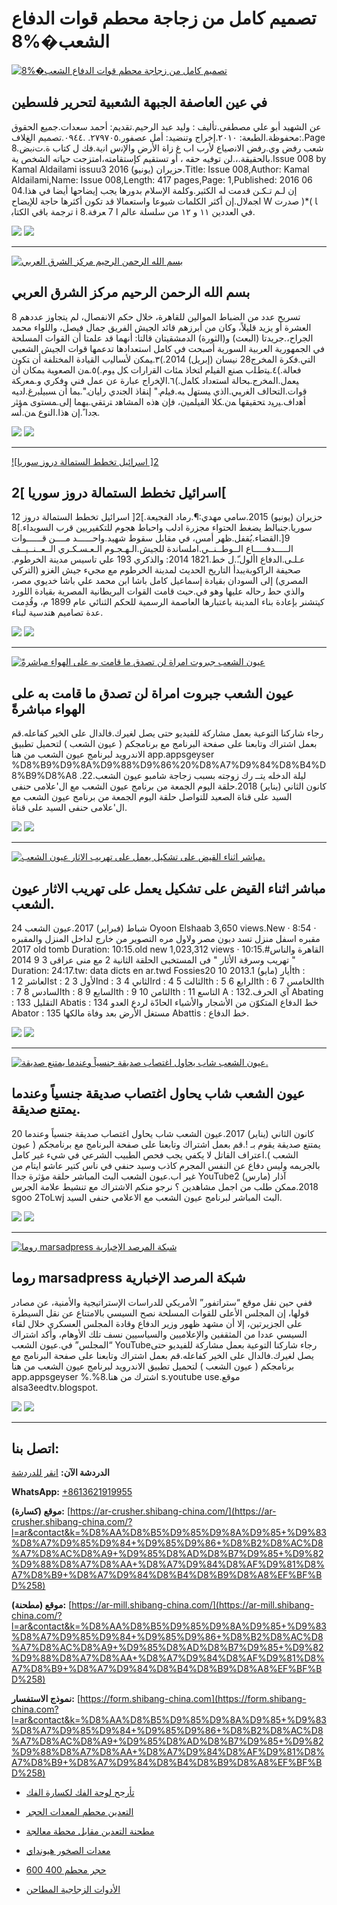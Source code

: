 # تصميم كامل من زجاجة محطم قوات الدفاع الشعب�%8

<a href="https://swt.shibang-china.com/?l=ar&img&k=%D8%AA%D8%B5%D9%85%D9%8A%D9%85+%D9%83%D8%A7%D9%85%D9%84+%D9%85%D9%86+%D8%B2%D8%AC%D8%A7%D8%AC%D8%A9+%D9%85%D8%AD%D8%B7%D9%85+%D9%82%D9%88%D8%A7%D8%AA+%D8%A7%D9%84%D8%AF%D9%81%D8%A7%D8%B9+%D8%A7%D9%84%D8%B4%D8%B9%D8%A8%EF%BF%BD%258" target="_blank">![تصميم كامل من زجاجة محطم قوات الدفاع الشعب�%8](http://static.shibang-china.com/all-800x300/170.jpg)</a>

## في عين العاصفة الجبهة الشعبية لتحرير فلسطين
عن الشهيد أبو علي مصطفى.تأليف : وليد عبد الرحيم.تقديم: أحمد سعدات.ﺟﻤﻴﻊ ﺍﻟﺤﻘﻮﻕ ﻣﺤﻔﻮﻇﺔ.الطبعة: ٢٠١٠.إخراج وتنضيد: أمل عصفور.٢٧٩٧٠٥. .٠٩٤٤.تصميم الغﻼف:.Page 8.شعب رفض وي.رفض اﻻﻧصياع ﻷرب اب غ زاة اﻷرض واﻹﻧس اﻧية.فك ل كتاب ة.تﻧبض بالحقيقة.،.لن توفيه حقه ، أو تستقيم كإستقامته،امتزجت حياته الشخص ية.Issue 008 by Kamal Aldailami issuu3 حزيران (يونيو) 2016.Title: Issue 008,Author: Kamal Aldailami,Name: Issue 008,Length: 417 pages,Page: 1,Published: 2016 06 04.إن ﻟـﻢ ﺗـﻜـﻦ ﻗﺪﻣﺖ ﻟﻪ اﻟﻜﺜﻴﺮ.وﻛﻠﻤﺔ اﻹﺳﻼم ﺑﺪورﻫﺎ ﻳﺠﺐ إﻳﻀﺎﺣﻬﺎ أﻳﻀﺎ ﻓﻲ ﻫﺬا اﺠﻤﻟﺎل.إن أﻛﺜﺮ اﻟﻜﻠﻤﺎت ﺷﻴﻮﻋﺎ واﺳﺘﻌﻤﺎﻻ ﻗﺪ ﺗﻜﻮن أﻛﺜﺮﻫﺎ ﺣﺎﺟﺔ ﻟﻺﻳﻀﺎح W ﺎ )*( ﺻﺪرت ﺗﺮﺟﻤﺔ ﺑﺎﻗﻲ اﻟﻜﺘﺎﺑ i ﻓﻲ اﻟﻌﺪدﻳﻦ ١١ و ١٢ ﻣﻦ ﺳﻠﺴﻠﺔ ﻋﺎﻟﻢ ا 7 ﻌﺮﻓﺔ.8.


<a href="https://whatsapp.shibangsoft.com/WhatsApp.php" target="_blank" title="WhatsApp">![](http://static.shibang-china.com/icon/whatsapp.png)</a> <a href="https://swt.shibang-china.com/?l=ar&icon&k=%D8%AA%D8%B5%D9%85%D9%8A%D9%85+%D9%83%D8%A7%D9%85%D9%84+%D9%85%D9%86+%D8%B2%D8%AC%D8%A7%D8%AC%D8%A9+%D9%85%D8%AD%D8%B7%D9%85+%D9%82%D9%88%D8%A7%D8%AA+%D8%A7%D9%84%D8%AF%D9%81%D8%A7%D8%B9+%D8%A7%D9%84%D8%B4%D8%B9%D8%A8%EF%BF%BD%258" target="_blank">![](http://static.shibang-china.com/icon/chat-ar.png)</a>

---

<a href="https://swt.shibang-china.com/?l=ar&img&k=%D8%AA%D8%B5%D9%85%D9%8A%D9%85+%D9%83%D8%A7%D9%85%D9%84+%D9%85%D9%86+%D8%B2%D8%AC%D8%A7%D8%AC%D8%A9+%D9%85%D8%AD%D8%B7%D9%85+%D9%82%D9%88%D8%A7%D8%AA+%D8%A7%D9%84%D8%AF%D9%81%D8%A7%D8%B9+%D8%A7%D9%84%D8%B4%D8%B9%D8%A8%EF%BF%BD%258" target="_blank">![بسم الله الرحمن الرحيم مركز الشرق العربي](http://static.shibang-china.com/all-800x300/1230.jpg)</a>

## بسم الله الرحمن الرحيم مركز الشرق العربي
8 تسريح عدد من الضباط الموالين للقاهرة، خلال حكم الانفصال، لم يتجاوز عددهم العشرة أو يزيد قليلاً، وكان من أبرزهم قائد الجيش الفريق جمال فيصل، واللواء محمد الجراح،.جريدتا (البعث) و(الثورة) الدمشقيتان قالتا: أنهما قد علمتا أن القوات المسلحة في الجمهورية العربية السورية أصبحت في كامل استعدادها تدعمها قوات الجيش الشعبي التي.فكرة المخرج28 نيسان (إبريل) 2014.)٣.ﻴﻤﻜﻥ ﻷﺴﺎﻟﻴﺏ ﺍﻟﻘﻴﺎﺩﺓ ﺍﻟﻤﺨﺘﻠﻔﺔ ﺃﻥ ﺘﻜﻭﻥ ﻓﻌﺎﻟﺔ.)٤.ﻴﺘﻁﻠﺏ ﺼﻨﻊ ﺍﻟﻔﻴﻠﻡ ﺍﺘﺨﺎﺫ ﻤﺌﺎﺕ ﺍﻟﻘﺭﺍﺭﺍﺕ ﻜل ﻴﻭﻡ.)٥.ﻤﻥ ﺍﻟﺼﻌﻭﺒﺔ ﺒﻤﻜﺎﻥ ﺃﻥ ﻴﻌﻤل.ﺍﻟﻤﺨﺭﺝ.ﺒﺤﺎﻟﺔ ﺍﺴﺘﻌﺩﺍﺩ ﻜﺎﻤل.)٦.ﺍﻹﺨﺭﺍﺝ ﻋﺒﺎﺭﺓ ﻋﻥ ﻋﻤل ﻓﻨﻲ ﻭﻓﻜﺭﻱ ﻭ.ﻤﻌﺭﻜﺔ ﻗﻭﺍﺕ.ﺍﻟﺘﺤﺎﻟﻑ ﺍﻟﻐﺭﺒﻲ.ﺍﻟﺫﻱ ﻴﺴﺘﻬل ﺒﻪ.ﻓﻴﻠﻡ.&quot; ﺇﻨﻘﺎﺫ ﺍﻟﺠﻨﺩﻱ ﺭﺍﻴﺎﻥ.&quot;.ﺒﻤﺎ ﺃﻥ ﺴﺒﻴﻠﺒﺭﻍ.ﻟﺩﻴﻪ ﺃﻫﺩﺍﻑ.ﻴﺭﻴﺩ ﺘﺤﻘﻴﻘﻬﺎ ﻤﻥ.ﻜﻼ ﺍﻟﻔﻴﻠﻤﻴﻥ، ﻓﺈﻥ ﻫﺫﻩ ﺍﻟﻤﺸﺎﻫﺩ ﺘﺭﺘﻘﻲ.ﺒﻬﻤﺎ ﺇﻟﻰ.ﻤﺴﺘﻭﻯ ﻤﺅﺜﺭ ﺠﺩﺍﹰ.ﺇﻥ ﻫﺫﺍ.ﺍﻟﻨﻭﻉ ﻤﻥ.ﺃﺴ.


<a href="https://whatsapp.shibangsoft.com/WhatsApp.php" target="_blank" title="WhatsApp">![](http://static.shibang-china.com/icon/whatsapp.png)</a> <a href="https://swt.shibang-china.com/?l=ar&icon&k=%D8%AA%D8%B5%D9%85%D9%8A%D9%85+%D9%83%D8%A7%D9%85%D9%84+%D9%85%D9%86+%D8%B2%D8%AC%D8%A7%D8%AC%D8%A9+%D9%85%D8%AD%D8%B7%D9%85+%D9%82%D9%88%D8%A7%D8%AA+%D8%A7%D9%84%D8%AF%D9%81%D8%A7%D8%B9+%D8%A7%D9%84%D8%B4%D8%B9%D8%A8%EF%BF%BD%258" target="_blank">![](http://static.shibang-china.com/icon/chat-ar.png)</a>

---

<a href="https://swt.shibang-china.com/?l=ar&img&k=%D8%AA%D8%B5%D9%85%D9%8A%D9%85+%D9%83%D8%A7%D9%85%D9%84+%D9%85%D9%86+%D8%B2%D8%AC%D8%A7%D8%AC%D8%A9+%D9%85%D8%AD%D8%B7%D9%85+%D9%82%D9%88%D8%A7%D8%AA+%D8%A7%D9%84%D8%AF%D9%81%D8%A7%D8%B9+%D8%A7%D9%84%D8%B4%D8%B9%D8%A8%EF%BF%BD%258" target="_blank">![اسرائيل تخطط الستمالة دروز سوريا ]2[](http://static.shibang-china.com/all-800x300/419.jpg)</a>

## اسرائيل تخطط الستمالة دروز سوريا ]2[
12 حزيران (يونيو) 2015.سامي مهدي:¶.رماد الفجيعة.]2[ اسرائيل تخطط الستمالة دروز سوريا.جنبالط يضغط الحتواء مجزرة ادلب واحباط هجوم للتكفيريين قرب السويداء.]8 9[.القضاء.يُقفل.ظهر أمس، في مقابل سقوط شهيد.واحــــــد مــــن قــــــوات الـــــدفـــــاع الــوطــنــي.املساندة للجيش.الـهـجـوم الـعـسـكـري الــعــنــيــف عـلـى.الدفاع األول.ّ.ل خط.1821 2014: والذكري 193 علي تاسيس مدينة الخرطوم. صحيفة الراكوبةيبدأ التاريخ الحديث لمدينة الخرطوم مع مجيء جيش الغزو (التركي المصري) إلى السودان بقيادة إسماعيل كامل باشا ابن محمد علي باشا خديوي مصر، والذي حط رحاله عليها وهو في.حيث قامت القوات البريطانية المصرية بقيادة اللورد كيتشنر بإعادة بناء المدينة باعتبارها العاصمة الرسمية للحكم الثنائي عام 1899 م، وقُدِمت عدة تصاميم هندسية لبناء.


<a href="https://whatsapp.shibangsoft.com/WhatsApp.php" target="_blank" title="WhatsApp">![](http://static.shibang-china.com/icon/whatsapp.png)</a> <a href="https://swt.shibang-china.com/?l=ar&icon&k=%D8%AA%D8%B5%D9%85%D9%8A%D9%85+%D9%83%D8%A7%D9%85%D9%84+%D9%85%D9%86+%D8%B2%D8%AC%D8%A7%D8%AC%D8%A9+%D9%85%D8%AD%D8%B7%D9%85+%D9%82%D9%88%D8%A7%D8%AA+%D8%A7%D9%84%D8%AF%D9%81%D8%A7%D8%B9+%D8%A7%D9%84%D8%B4%D8%B9%D8%A8%EF%BF%BD%258" target="_blank">![](http://static.shibang-china.com/icon/chat-ar.png)</a>

---

<a href="https://swt.shibang-china.com/?l=ar&img&k=%D8%AA%D8%B5%D9%85%D9%8A%D9%85+%D9%83%D8%A7%D9%85%D9%84+%D9%85%D9%86+%D8%B2%D8%AC%D8%A7%D8%AC%D8%A9+%D9%85%D8%AD%D8%B7%D9%85+%D9%82%D9%88%D8%A7%D8%AA+%D8%A7%D9%84%D8%AF%D9%81%D8%A7%D8%B9+%D8%A7%D9%84%D8%B4%D8%B9%D8%A8%EF%BF%BD%258" target="_blank">![عيون الشعب جبروت امراة لن تصدق ما قامت به على الهواء مباشرةً](http://static.shibang-china.com/all-800x300/569.jpg)</a>

## عيون الشعب جبروت امراة لن تصدق ما قامت به على الهواء مباشرةً
رجاء شاركنا التوعية بعمل مشاركة للفيديو حتى يصل لغيرك.فالدال على الخير كفاعله.قم بعمل اشتراك وتابعنا على صفحة البرنامج مع برنامجكم ( عيون الشعب ) لتحميل تطبيق الاندرويد لبرنامج عيون الشعب من هنا app.appsgeyser %D8%B9%D9%8A%D9%88%D9%86%20%D8%A7%D9%84%D8%B4%D8%B9%D8%A8 .ليلة الدخله يتــ رك زوجته بسبب زجاجة شامبو عيون الشعب.22 كانون الثاني (يناير) 2018.حلقة اليوم الجمعة من برنامج عيون الشعب مع ال&#39;علامى حنفى السيد على قناة الصعيد للتواصل حلقة اليوم الجمعة من برنامج عيون الشعب مع ال&#39;علامى حنفى السيد على قناة.


<a href="https://whatsapp.shibangsoft.com/WhatsApp.php" target="_blank" title="WhatsApp">![](http://static.shibang-china.com/icon/whatsapp.png)</a> <a href="https://swt.shibang-china.com/?l=ar&icon&k=%D8%AA%D8%B5%D9%85%D9%8A%D9%85+%D9%83%D8%A7%D9%85%D9%84+%D9%85%D9%86+%D8%B2%D8%AC%D8%A7%D8%AC%D8%A9+%D9%85%D8%AD%D8%B7%D9%85+%D9%82%D9%88%D8%A7%D8%AA+%D8%A7%D9%84%D8%AF%D9%81%D8%A7%D8%B9+%D8%A7%D9%84%D8%B4%D8%B9%D8%A8%EF%BF%BD%258" target="_blank">![](http://static.shibang-china.com/icon/chat-ar.png)</a>

---

<a href="https://swt.shibang-china.com/?l=ar&img&k=%D8%AA%D8%B5%D9%85%D9%8A%D9%85+%D9%83%D8%A7%D9%85%D9%84+%D9%85%D9%86+%D8%B2%D8%AC%D8%A7%D8%AC%D8%A9+%D9%85%D8%AD%D8%B7%D9%85+%D9%82%D9%88%D8%A7%D8%AA+%D8%A7%D9%84%D8%AF%D9%81%D8%A7%D8%B9+%D8%A7%D9%84%D8%B4%D8%B9%D8%A8%EF%BF%BD%258" target="_blank">![مباشر اثناء القيض على تشكيل يعمل على تهريب الاثار عيون الشعب.](http://static.shibang-china.com/all-800x300/370.jpg)</a>

## مباشر اثناء القيض على تشكيل يعمل على تهريب الاثار عيون الشعب.
24 شباط (فبراير) 2017.عيون الشعب Oyoon Elshaab 3,650 views.New &middot; 8:54 &middot; مقبره اسفل منزل تسد ديون مصر ولاول مره التصوير من خارج لداخل المنزل والمقبره 2017 old tomb Duration: 10:15.old new 1,023,312 views &middot; 10:15.#القاهرة والناس &quot; تهريب وسرقة الأثار &quot; فى المستخبى الحلقة الثانية 2 مع منى عراقى 3 9 2014 Duration: 24:17.tw: data dicts en ar.twd Fossies20 أيار (مايو) 2013.1 10th : العاشر 2 1st : الأول 3 2nd : الثاني 4 3rd : الثالث 5 4th : الرابع 6 5th : الخامس 7 6th : السادس 8 7th : السابع 9 8th : الثامن 10 9th : التاسع 11 A : آي الحرف.132 Abating : التقليل 133 Abatis : خط الدفاع المتكوّن من الأشجار والأشياء الحادّة لردع العدو 134 Abator : مستغل الأرض بعد وفاة مالكها 135 Abattis : خط الدفاع.


<a href="https://whatsapp.shibangsoft.com/WhatsApp.php" target="_blank" title="WhatsApp">![](http://static.shibang-china.com/icon/whatsapp.png)</a> <a href="https://swt.shibang-china.com/?l=ar&icon&k=%D8%AA%D8%B5%D9%85%D9%8A%D9%85+%D9%83%D8%A7%D9%85%D9%84+%D9%85%D9%86+%D8%B2%D8%AC%D8%A7%D8%AC%D8%A9+%D9%85%D8%AD%D8%B7%D9%85+%D9%82%D9%88%D8%A7%D8%AA+%D8%A7%D9%84%D8%AF%D9%81%D8%A7%D8%B9+%D8%A7%D9%84%D8%B4%D8%B9%D8%A8%EF%BF%BD%258" target="_blank">![](http://static.shibang-china.com/icon/chat-ar.png)</a>

---

<a href="https://swt.shibang-china.com/?l=ar&img&k=%D8%AA%D8%B5%D9%85%D9%8A%D9%85+%D9%83%D8%A7%D9%85%D9%84+%D9%85%D9%86+%D8%B2%D8%AC%D8%A7%D8%AC%D8%A9+%D9%85%D8%AD%D8%B7%D9%85+%D9%82%D9%88%D8%A7%D8%AA+%D8%A7%D9%84%D8%AF%D9%81%D8%A7%D8%B9+%D8%A7%D9%84%D8%B4%D8%B9%D8%A8%EF%BF%BD%258" target="_blank">![عيون الشعب شاب يحاول اغتصاب صديقة جنسياً وعندما يمتنع صديقة.](http://static.shibang-china.com/all-800x300/551.jpg)</a>

## عيون الشعب شاب يحاول اغتصاب صديقة جنسياً وعندما يمتنع صديقة.
20 كانون الثاني (يناير) 2017.عيون الشعب شاب يحاول اغتصاب صديقة جنسياً وعندما يمتنع صديقة يقوم بـ !.قم بعمل اشتراك وتابعنا على صفحة البرنامج مع برنامجكم ( عيون الشعب ).اعتراف القاتل لا يكفي يجب فحص الطبيب الشرعي في شيء غير كامل بالجريمه وليس دفاع عن النفس المجرم كاذب وسيد حنفي في ناس كتير عاشو ايتام من غير اب.عيون الشعب البث المباشر حلقة مؤثرة جداا YouTube2 آذار (مارس) 2018.ممكن طلب من اجمل مشاهدين ؟ نرجو منكم الاشتراك مع تنشيط علامة الجرس sgoo 2ToLwj البث المباشر لبرنامج عيون الشعب مع الاعلامي حنفى السيد.


<a href="https://whatsapp.shibangsoft.com/WhatsApp.php" target="_blank" title="WhatsApp">![](http://static.shibang-china.com/icon/whatsapp.png)</a> <a href="https://swt.shibang-china.com/?l=ar&icon&k=%D8%AA%D8%B5%D9%85%D9%8A%D9%85+%D9%83%D8%A7%D9%85%D9%84+%D9%85%D9%86+%D8%B2%D8%AC%D8%A7%D8%AC%D8%A9+%D9%85%D8%AD%D8%B7%D9%85+%D9%82%D9%88%D8%A7%D8%AA+%D8%A7%D9%84%D8%AF%D9%81%D8%A7%D8%B9+%D8%A7%D9%84%D8%B4%D8%B9%D8%A8%EF%BF%BD%258" target="_blank">![](http://static.shibang-china.com/icon/chat-ar.png)</a>

---

<a href="https://swt.shibang-china.com/?l=ar&img&k=%D8%AA%D8%B5%D9%85%D9%8A%D9%85+%D9%83%D8%A7%D9%85%D9%84+%D9%85%D9%86+%D8%B2%D8%AC%D8%A7%D8%AC%D8%A9+%D9%85%D8%AD%D8%B7%D9%85+%D9%82%D9%88%D8%A7%D8%AA+%D8%A7%D9%84%D8%AF%D9%81%D8%A7%D8%B9+%D8%A7%D9%84%D8%B4%D8%B9%D8%A8%EF%BF%BD%258" target="_blank">![روما marsadpress شبكة المرصد الإخبارية](http://static.shibang-china.com/all-800x300/894.jpg)</a>

## روما marsadpress شبكة المرصد الإخبارية
ففي حين نقل موقع “ستراتفور” الأمريكي للدراسات الإستراتيجية والأمنية، عن مصادر قولها، إن المجلس الأعلى للقوات المسلحة نصح السيسي بالامتناع عن نقل السيطرة على الجزيرتين، إلا أن مشهد ظهور وزير الدفاع وقادة المجلس العسكري خلال لقاء السيسي عددا من المثقفين والإعلاميين والسياسيين نسف تلك الأوهام، وأكد اشتراك “المجلس” في.عيون الشعب YouTubeرجاء شاركنا التوعية بعمل مشاركة للفيديو حتى يصل لغيرك.فالدال على الخير كفاعله.قم بعمل اشتراك وتابعنا على صفحة البرنامج مع برنامجكم ( عيون الشعب ) لتحميل تطبيق الاندرويد لبرنامج عيون الشعب من هنا app.appsgeyser %.%8.اشترك من هنا s.youtube use.موقع alsa3eedtv.blogspot.


<a href="https://whatsapp.shibangsoft.com/WhatsApp.php" target="_blank" title="WhatsApp">![](http://static.shibang-china.com/icon/whatsapp.png)</a> <a href="https://swt.shibang-china.com/?l=ar&icon&k=%D8%AA%D8%B5%D9%85%D9%8A%D9%85+%D9%83%D8%A7%D9%85%D9%84+%D9%85%D9%86+%D8%B2%D8%AC%D8%A7%D8%AC%D8%A9+%D9%85%D8%AD%D8%B7%D9%85+%D9%82%D9%88%D8%A7%D8%AA+%D8%A7%D9%84%D8%AF%D9%81%D8%A7%D8%B9+%D8%A7%D9%84%D8%B4%D8%B9%D8%A8%EF%BF%BD%258" target="_blank">![](http://static.shibang-china.com/icon/chat-ar.png)</a>

---
## اتصل بنا:

**الدردشة الآن:** [انقر للدردشة](https://swt.shibang-china.com?l=ar&contact&k=%D8%AA%D8%B5%D9%85%D9%8A%D9%85+%D9%83%D8%A7%D9%85%D9%84+%D9%85%D9%86+%D8%B2%D8%AC%D8%A7%D8%AC%D8%A9+%D9%85%D8%AD%D8%B7%D9%85+%D9%82%D9%88%D8%A7%D8%AA+%D8%A7%D9%84%D8%AF%D9%81%D8%A7%D8%B9+%D8%A7%D9%84%D8%B4%D8%B9%D8%A8%EF%BF%BD%258)

**WhatsApp:**  [+8613621919955](https://whatsapp.shibangsoft.com/WhatsApp.php)

**موقع (كسارة):** [https://ar-crusher.shibang-china.com/](https://ar-crusher.shibang-china.com/?l=ar&contact&k=%D8%AA%D8%B5%D9%85%D9%8A%D9%85+%D9%83%D8%A7%D9%85%D9%84+%D9%85%D9%86+%D8%B2%D8%AC%D8%A7%D8%AC%D8%A9+%D9%85%D8%AD%D8%B7%D9%85+%D9%82%D9%88%D8%A7%D8%AA+%D8%A7%D9%84%D8%AF%D9%81%D8%A7%D8%B9+%D8%A7%D9%84%D8%B4%D8%B9%D8%A8%EF%BF%BD%258)

**موقع (مطحنة):** [https://ar-mill.shibang-china.com/](https://ar-mill.shibang-china.com/?l=ar&contact&k=%D8%AA%D8%B5%D9%85%D9%8A%D9%85+%D9%83%D8%A7%D9%85%D9%84+%D9%85%D9%86+%D8%B2%D8%AC%D8%A7%D8%AC%D8%A9+%D9%85%D8%AD%D8%B7%D9%85+%D9%82%D9%88%D8%A7%D8%AA+%D8%A7%D9%84%D8%AF%D9%81%D8%A7%D8%B9+%D8%A7%D9%84%D8%B4%D8%B9%D8%A8%EF%BF%BD%258)

**نموذج الاستفسار:** [https://form.shibang-china.com](https://form.shibang-china.com?l=ar&contact&k=%D8%AA%D8%B5%D9%85%D9%8A%D9%85+%D9%83%D8%A7%D9%85%D9%84+%D9%85%D9%86+%D8%B2%D8%AC%D8%A7%D8%AC%D8%A9+%D9%85%D8%AD%D8%B7%D9%85+%D9%82%D9%88%D8%A7%D8%AA+%D8%A7%D9%84%D8%AF%D9%81%D8%A7%D8%B9+%D8%A7%D9%84%D8%B4%D8%B9%D8%A8%EF%BF%BD%258)

* [تأرجح لوحة الفك لكسارة الفك](../26/%D8%AA%D8%A3%D8%B1%D8%AC%D8%AD%20%D9%84%D9%88%D8%AD%D8%A9%20%D8%A7%D9%84%D9%81%D9%83%20%D9%84%D9%83%D8%B3%D8%A7%D8%B1%D8%A9%20%D8%A7%D9%84%D9%81%D9%83.md)

* [التعدين محطم المعدات الحجر](../30/%D8%A7%D9%84%D8%AA%D8%B9%D8%AF%D9%8A%D9%86%20%D9%85%D8%AD%D8%B7%D9%85%20%D8%A7%D9%84%D9%85%D8%B9%D8%AF%D8%A7%D8%AA%20%D8%A7%D9%84%D8%AD%D8%AC%D8%B1.md)

* [مطحنة التعدين مقابل محطة معالجة](../30/%D9%85%D8%B7%D8%AD%D9%86%D8%A9%20%D8%A7%D9%84%D8%AA%D8%B9%D8%AF%D9%8A%D9%86%20%D9%85%D9%82%D8%A7%D8%A8%D9%84%20%D9%85%D8%AD%D8%B7%D8%A9%20%D9%85%D8%B9%D8%A7%D9%84%D8%AC%D8%A9.md)

* [معدات الصخور هيونداي](../30/%D9%85%D8%B9%D8%AF%D8%A7%D8%AA%20%D8%A7%D9%84%D8%B5%D8%AE%D9%88%D8%B1%20%D9%87%D9%8A%D9%88%D9%86%D8%AF%D8%A7%D9%8A.md)

* [حجر محطم 400 600](../26/%D8%AD%D8%AC%D8%B1%20%D9%85%D8%AD%D8%B7%D9%85%20400%20600.md)

* [الأدوات الزجاجية المطاحن](../26/%D8%A7%D9%84%D8%A3%D8%AF%D9%88%D8%A7%D8%AA%20%D8%A7%D9%84%D8%B2%D8%AC%D8%A7%D8%AC%D9%8A%D8%A9%20%D8%A7%D9%84%D9%85%D8%B7%D8%A7%D8%AD%D9%86.md)